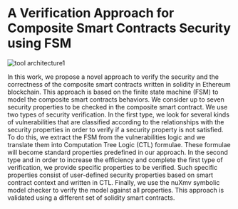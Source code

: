 # A Verification Approach for Composite Smart Contracts Security using FSM
![tool architecture1](https://user-images.githubusercontent.com/79995136/150977983-4125557b-ead5-418e-940a-01ea44a59607.png)

In this work, we propose a novel approach to verify the security and the correctness of the composite smart contracts written in solidity in Ethereum blockchain. This approach is based on the finite state machine (FSM) to model the composite smart contracts behaviors. We consider up to seven security properties to be checked in the composite smart contract. We use two types of security verification. In the first type, we look for several kinds of vulnerabilities that are classified according to the relationships with the security properties in order to verify if a security property is not satisfied. To do this, we extract the FSM from the vulnerabilities logic and we translate them into Computation Tree Logic (CTL) formulae. These formulae will become standard properties predefined in our approach. In the second type and in order to increase the efficiency and complete the first type of verification, we provide specific properties to be verified. Such specific properties  consist of user-defined security properties based on smart contract context and written in CTL. Finally, we use the nuXmv symbolic model checker to verify the model against all properties. This approach is validated using a different set of solidity smart contracts.

